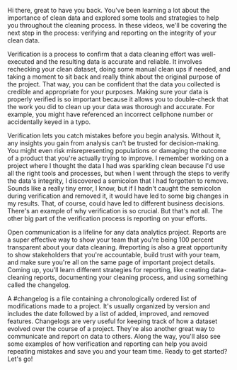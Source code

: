 
Hi there, great to have you back. You've been learning a lot about the importance of clean data and explored some tools and strategies to help you throughout the cleaning process. In these videos, we'll be covering the next step in the process: verifying and reporting on the integrity of your clean data. 

Verification is a process to confirm that a data cleaning effort was well-executed and the resulting data is accurate and reliable. It involves rechecking your clean dataset, doing some manual clean ups if needed, and taking a moment to sit back and really think about the original purpose of the project. That way, you can be confident that the data you collected is credible and appropriate for your purposes. Making sure your data is properly verified is so important because it allows you to double-check that the work you did to clean up your data was thorough and accurate. For example, you might have referenced an incorrect cellphone number or accidentally keyed in a typo. 

Verification lets you catch mistakes before you begin analysis. Without it, any insights you gain from analysis can't be trusted for decision-making. You might even risk misrepresenting populations or damaging the outcome of a product that you're actually trying to improve. I remember working on a project where I thought the data I had was sparkling clean because I'd use all the right tools and processes, but when I went through the steps to verify the data's integrity, I discovered a semicolon that I had forgotten to remove. Sounds like a really tiny error, I know, but if I hadn't caught the semicolon during verification and removed it, it would have led to some big changes in my results. That, of course, could have led to different business decisions. There's an example of why verification is so crucial. But that's not all. The other big part of the verification process is reporting on your efforts. 

Open communication is a lifeline for any data analytics project. Reports are a super effective way to show your team that you're being 100 percent transparent about your data cleaning. #reporting is also a great opportunity to show stakeholders that you're accountable, build trust with your team, and make sure you're all on the same page of important project details. Coming up, you'll learn different strategies for reporting, like creating data-cleaning reports, documenting your cleaning process, and using something called the changelog. 

A #changelog is a file containing a chronologically ordered list of modifications made to a project. It's usually organized by version and includes the date followed by a list of added, improved, and removed features. Changelogs are very useful for keeping track of how a dataset evolved over the course of a project. They're also another great way to communicate and report on data to others. Along the way, you'll also see some examples of how verification and reporting can help you avoid repeating mistakes and save you and your team time. Ready to get started? Let's go!